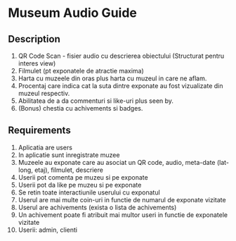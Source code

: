 Museum Audio Guide
==================

Description
-----------

1. QR Code Scan - fisier audio cu descrierea obiectului (Structurat pentru interes view) 
2. Filmulet (pt exponatele de atractie maxima)
3. Harta cu muzeele din oras plus harta cu muzeul in care ne aflam.
4. Procentaj care indica cat la suta dintre exponate au fost vizualizate din muzeul respectiv.
5. Abilitatea de a da commenturi si like-uri plus seen by. 
6. (Bonus) chestia cu achivements si badges.


Requirements
------------

1. Aplicatia are users
2. In aplicatie sunt inregistrate muzee
3. Muzeele au exponate care au asociat un QR code,  audio, meta-date (lat-long, etaj), filmulet, descriere
4. Userii pot comenta pe muzeu si pe exponate
5. Userii pot da like pe muzeu si pe exponate
6. Se retin toate interactiunile userului cu exponatul
7. Userul are mai multe coin-uri in functie de numarul de exponate vizitate
8. Userul are achivements (exista o lista de achivements)
9. Un achivement poate fi atribuit mai multor useri in functie de exponatele vizitate
10. Userii: admin, clienti


